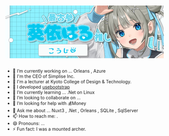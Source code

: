 [![Banner](./assets/haru.png)]()

## 

- 🔭 I’m currently working on ... Orleans , Azure
- 🚀 I'm the CEO of Simplise Inc.
- 🏫 I'm a lecturer at Kyoto College of Design & Technology.
- 🏢 I developed [usebootstrap](https://usebootstrap.org/)  
- 🌱 I’m currently learning ... .Net on Linux 
- 👯 I’m looking to collaborate on ... 
- 🤔 I’m looking for help with 💰Money
- 💬 Ask me about ... Nuxt3 , .Net , Orleans , SQLite , SqlServer
- 📫 How to reach me: .
- 😄 Pronouns: ...
- ⚡ Fun fact: I was a mounted archer.


